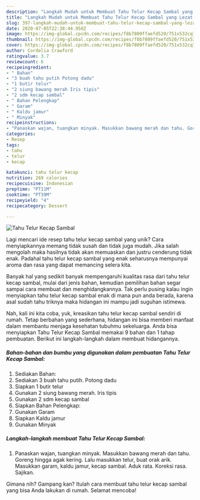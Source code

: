 ```yaml
---
description: "Langkah Mudah untuk Membuat Tahu Telur Kecap Sambal yang Lezat Sekali"
title: "Langkah Mudah untuk Membuat Tahu Telur Kecap Sambal yang Lezat Sekali"
slug: 397-langkah-mudah-untuk-membuat-tahu-telur-kecap-sambal-yang-lezat-sekali
date: 2020-07-05T22:38:44.958Z
image: https://img-global.cpcdn.com/recipes/f8b7809ffaefd520/751x532cq70/tahu-telur-kecap-sambal-foto-resep-utama.jpg
thumbnail: https://img-global.cpcdn.com/recipes/f8b7809ffaefd520/751x532cq70/tahu-telur-kecap-sambal-foto-resep-utama.jpg
cover: https://img-global.cpcdn.com/recipes/f8b7809ffaefd520/751x532cq70/tahu-telur-kecap-sambal-foto-resep-utama.jpg
author: Cordelia Crawford
ratingvalue: 3.7
reviewcount: 6
recipeingredient:
- " Bahan"
- "3 buah tahu putih Potong dadu"
- "1 butir telur"
- "2 siung bawang merah Iris tipis"
- "2 sdm kecap sambal"
- " Bahan Pelengkap"
- " Garam"
- " Kaldu jamur"
- " Minyak"
recipeinstructions:
- "Panaskan wajan, tuangkan minyak. Masukkan bawang merah dan tahu. Goreng hingga agak kering. Lalu masukkan telur, buat orak arik. Masukkan garam, kaldu jamur, kecap sambal. Aduk rata. Koreksi rasa. Sajikan."
categories:
- Resep
tags:
- tahu
- telur
- kecap

katakunci: tahu telur kecap 
nutrition: 269 calories
recipecuisine: Indonesian
preptime: "PT11M"
cooktime: "PT39M"
recipeyield: "4"
recipecategory: Dessert

---
```



![Tahu Telur Kecap Sambal](https://img-global.cpcdn.com/recipes/f8b7809ffaefd520/751x532cq70/tahu-telur-kecap-sambal-foto-resep-utama.jpg)

Lagi mencari ide resep tahu telur kecap sambal yang unik? Cara menyiapkannya memang tidak susah dan tidak juga mudah. Jika salah mengolah maka hasilnya tidak akan memuaskan dan justru cenderung tidak enak. Padahal tahu telur kecap sambal yang enak seharusnya mempunyai aroma dan rasa yang dapat memancing selera kita.



Banyak hal yang sedikit banyak mempengaruhi kualitas rasa dari tahu telur kecap sambal, mulai dari jenis bahan, kemudian pemilihan bahan segar sampai cara membuat dan menghidangkannya. Tak perlu pusing kalau ingin menyiapkan tahu telur kecap sambal enak di mana pun anda berada, karena asal sudah tahu triknya maka hidangan ini mampu jadi suguhan istimewa.


Nah, kali ini kita coba, yuk, kreasikan tahu telur kecap sambal sendiri di rumah. Tetap berbahan yang sederhana, hidangan ini bisa memberi manfaat dalam membantu menjaga kesehatan tubuhmu sekeluarga. Anda bisa menyiapkan Tahu Telur Kecap Sambal memakai 9 bahan dan 1 tahap pembuatan. Berikut ini langkah-langkah dalam membuat hidangannya.

<!--inarticleads1-->

##### Bahan-bahan dan bumbu yang digunakan dalam pembuatan Tahu Telur Kecap Sambal:

1. Sediakan  Bahan:
1. Sediakan 3 buah tahu putih. Potong dadu
1. Siapkan 1 butir telur
1. Gunakan 2 siung bawang merah. Iris tipis
1. Gunakan 2 sdm kecap sambal
1. Siapkan  Bahan Pelengkap:
1. Gunakan  Garam
1. Siapkan  Kaldu jamur
1. Gunakan  Minyak




<!--inarticleads2-->

##### Langkah-langkah membuat Tahu Telur Kecap Sambal:

1. Panaskan wajan, tuangkan minyak. Masukkan bawang merah dan tahu. Goreng hingga agak kering. Lalu masukkan telur, buat orak arik. Masukkan garam, kaldu jamur, kecap sambal. Aduk rata. Koreksi rasa. Sajikan.




Gimana nih? Gampang kan? Itulah cara membuat tahu telur kecap sambal yang bisa Anda lakukan di rumah. Selamat mencoba!
